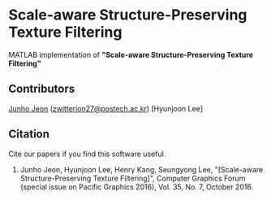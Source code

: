 # Scale-aware Structure-Preserving Texture Filtering
MATLAB implementation of <b>"Scale-aware Structure-Preserving Texture Filtering"</b>

## Contributors
[Junho Jeon](https://sites.google.com/site/zwitterion27/) (zwitterion27@postech.ac.kr)
[Hyunjoon Lee]

## Citation
Cite our papers if you find this software useful.<br>
1. Junho Jeon, Hyunjoon Lee, Henry Kang, Seungyong Lee, "[Scale-aware Structure-Preserving Texture Filtering]", Computer Graphics Forum (special issue on Pacific Graphics 2016), Vol. 35, No. 7, October 2016.